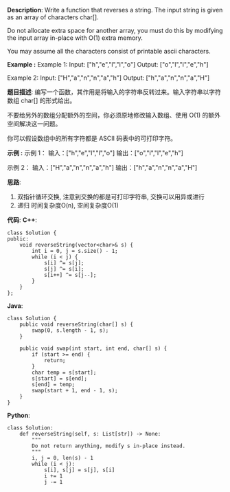 __Description__:
Write a function that reverses a string. The input string is given as an array of characters char[].

Do not allocate extra space for another array, you must do this by modifying the input array in-place with O(1) extra memory.

You may assume all the characters consist of printable ascii characters.

**Example :**
Example 1:
Input: ["h","e","l","l","o"]
Output: ["o","l","l","e","h"]

Example 2:
Input: ["H","a","n","n","a","h"]
Output: ["h","a","n","n","a","H"]

__题目描述__:
编写一个函数，其作用是将输入的字符串反转过来。输入字符串以字符数组 char[] 的形式给出。

不要给另外的数组分配额外的空间，你必须原地修改输入数组、使用 O(1) 的额外空间解决这一问题。

你可以假设数组中的所有字符都是 ASCII 码表中的可打印字符。

**示例 :**
示例 1：
输入：["h","e","l","l","o"]
输出：["o","l","l","e","h"]

示例 2：
输入：["H","a","n","n","a","h"]
输出：["h","a","n","n","a","H"]

__思路__:
1. 双指针循环交换, 注意到交换的都是可打印字符串, 交换可以用异或进行
2. 递归
时间复杂度O(n), 空间复杂度O(1)

__代码__:
__C++__:
```
class Solution {
public:
    void reverseString(vector<char>& s) {
        int i = 0, j = s.size() - 1;
        while (i < j) {
            s[i] ^= s[j];
            s[j] ^= s[i];
            s[i++] ^= s[j--];
        }
    }
};
```

__Java__:
```
class Solution {
    public void reverseString(char[] s) {
        swap(0, s.length - 1, s);
    }

    public void swap(int start, int end, char[] s) {
        if (start >= end) {
            return;
        }
        char temp = s[start];
        s[start] = s[end];
        s[end] = temp;
        swap(start + 1, end - 1, s);
    }
}
```

__Python__:
```
class Solution:
    def reverseString(self, s: List[str]) -> None:
        """
        Do not return anything, modify s in-place instead.
        """
        i, j = 0, len(s) - 1
        while (i < j):
            s[i], s[j] = s[j], s[i]
            i += 1
            j -= 1
```
